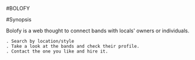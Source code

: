 #BOLOFY

#Synopsis

Bolofy is a web thought to connect bands with locals' owners or individuals.

    . Search by location/style
    . Take a look at the bands and check their profile.
    . Contact the one you like and hire it.

